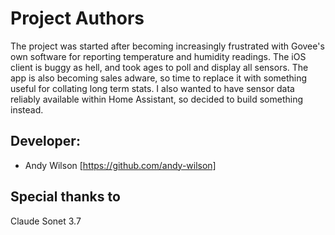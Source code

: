 Project Authors
===============

The project was started after becoming increasingly frustrated with Govee's own software for reporting temperature and humidity readings. The iOS client is buggy as hell, and took ages to poll and display all sensors. The app is also becoming sales adware, so time to replace it with something useful for collating long term stats. 
I also wanted to have sensor data reliably available within Home Assistant, so decided to build something instead.

## Developer:

* Andy Wilson [https://github.com/andy-wilson]

## Special thanks to
Claude Sonet 3.7 